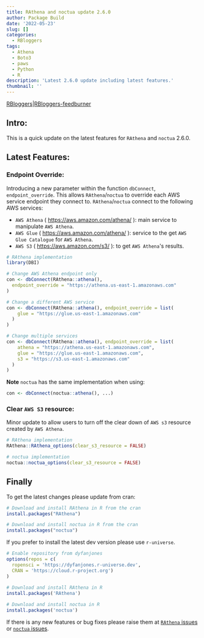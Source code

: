```yaml
---
title: RAthena and noctua update 2.6.0
author: Package Build
date: '2022-05-23'
slug: []
categories:
  - RBloggers
tags:
  - Athena
  - Boto3
  - paws
  - Python
  - R
description: 'Latest 2.6.0 update including latest features.'
thumbnail: ''
---
```


[RBloggers](https://www.r-bloggers.com)|[RBloggers-feedburner](https://feeds.feedburner.com/RBloggers)

## Intro:

This is a quick update on the latest features for `RAthena` and `noctua` 2.6.0.

## Latest Features:

### Endpoint Override:

Introducing a new parameter within the function `dbConnect`, `endpoint_override`. This allows `RAthena`/`noctua` to override each AWS service endpoint they connect to. `RAthena`/`noctua` connect to the following AWS services:
  - `AWS Athena` ( https://aws.amazon.com/athena/ ): main service to manipulate `AWS Athena`.
  - `AWS Glue` ( https://aws.amazon.com/athena/ ): service to the get `AWS Glue Catalogue` for `AWS Athena`.
  - `AWS S3` ( https://aws.amazon.com/s3/ ): to get `AWS Athena`'s results.

```r
# RAthena implementation
library(DBI)

# Change AWS Athena endpoint only
con <- dbConnect(RAthena::athena(),
  endpoint_override = "https://athena.us-east-1.amazonaws.com"
)

# Change a different AWS service
con <- dbConnect(RAthena::athena(), endpoint_override = list(
    glue = "https://glue.us-east-1.amazonaws.com"
  )
)

# Change multiple services
con <- dbConnect(RAthena::athena(), endpoint_override = list(
    athena = "https://athena.us-east-1.amazonaws.com",
    glue = "https://glue.us-east-1.amazonaws.com",
    s3 = "https://s3.us-east-1.amazonaws.com"
  )
)
```
**Note** `noctua` has the same implementation when using:
```r
con <- dbConnect(noctua::athena(), ...)
```

### Clear `AWS S3` resource:

Minor update to allow users to turn off the clear down of `AWS s3` resource created by `AWS Athena`.

```r
# RAthena implementation
RAthena::RAthena_options(clear_s3_resource = FALSE)
```
```r
# noctua implementation
noctua::noctua_options(clear_s3_resource = FALSE)
```

## Finally

To get the latest changes please update from cran:

```r
# Download and install RAthena in R from the cran
install.packages("RAthena")

# Download and install noctua in R from the cran
install.packages("noctua")
```

If you prefer to install the latest dev version please use `r-universe`.

```r
# Enable repository from dyfanjones
options(repos = c(
  ropensci = 'https://dyfanjones.r-universe.dev',
  CRAN = 'https://cloud.r-project.org')
)
  
# Download and install RAthena in R
install.packages('RAthena')

# Download and install noctua in R
install.packages('noctua')
```

If there is any new features or bug fixes please raise them at [`RAthena` issues](https://github.com/DyfanJones/RAthena/issues) or [`noctua` issues](https://github.com/DyfanJones/noctua/issues).

